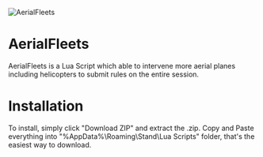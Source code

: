 ![AerialFleets](https://github.com/StealthyAD/AerialFleets/assets/125747450/0816edb1-9366-4ea7-8ab9-7c726cc625a5)

# AerialFleets
AerialFleets is a Lua Script which able to intervene more aerial planes including helicopters to submit rules on the entire session.

# Installation
To install, simply click "Download ZIP" and extract the .zip. Copy and Paste everything into "%AppData%\Roaming\Stand\Lua Scripts" folder, that's the easiest way to download.

